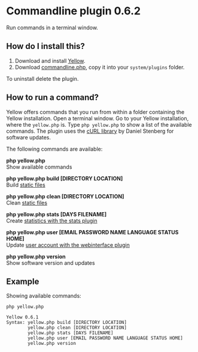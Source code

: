Commandline plugin 0.6.2
========================
Run commands in a terminal window.

How do I install this?
----------------------
1. Download and install [Yellow](https://github.com/datenstrom/yellow/).  
2. Download [commandline.php](commandline.php?raw=true), copy it into your `system/plugins` folder.  

To uninstall delete the plugin.

How to run a command?
---------------------
Yellow offers commands that you run from within a folder containing the Yellow installation. Open a terminal window.  Go to your Yellow installation, where the `yellow.php` is. Type `php yellow.php` to show a list of the available commands. The plugin uses the [cURL library](https://github.com/bagder/curl) by Daniel Stenberg for software updates.

The following commands are available:

**php yellow.php**  
Show available commands

**php yellow.php build [DIRECTORY LOCATION]**  
Build [static files](https://github.com/datenstrom/yellow/wiki/Web-server-configuration#static-website)

**php yellow.php clean [DIRECTORY LOCATION]**  
Clean [static files](https://github.com/datenstrom/yellow/wiki/Web-server-configuration#static-website)

**php yellow.php stats [DAYS FILENAME]**  
Create [statistics with the stats plugin](https://github.com/datenstrom/yellow-extensions/tree/master/plugins/stats)

**php yellow.php user [EMAIL PASSWORD NAME LANGUAGE STATUS HOME]**  
Update [user account with the webinterface plugin](https://github.com/datenstrom/yellow-extensions/tree/master/plugins/webinterface)

**php yellow.php version**  
Show software version and updates

Example
-------
Showing available commands:

`php yellow.php`

~~~~
Yellow 0.6.1
Syntax: yellow.php build [DIRECTORY LOCATION]
        yellow.php clean [DIRECTORY LOCATION]
        yellow.php stats [DAYS FILENAME]
        yellow.php user [EMAIL PASSWORD NAME LANGUAGE STATUS HOME]
        yellow.php version
~~~~
